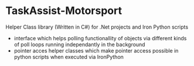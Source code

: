 # TaskAssist-Motorsport
Helper Class library (Written in C#) for .Net projects and Iron Python scripts


- interface which helps polling functionallity of objects via different kinds of poll loops running independantly in the background
- pointer acces helper classes which make pointer access possible in python scripts when executed via IronPython 
